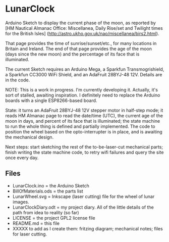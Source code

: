 # LunarClock
Arduino Sketch to display the current phase of the moon,
as reported by
[HM Nautical Almanac Office: Miscellanea, Daily Rise/set and Twilight times for the British Isles]
(http://astro.ukho.gov.uk/nao/miscellanea/birs2.html).

That page provides the time of sunrise/sunset/etc., for many locations in Britain and Ireland.
The end of that page provides the age of the moon (days since the new moon) and
the percentage of its face that is illuminated.

The current Sketch requires an Arduino Mega, a Sparkfun Transmogrishield,
a Sparkfun CC3000 WiFi Shield, and an AdaFruit 28BYJ-48 12V.  Details are in the code.

NOTE: This is a work in progress. I'm currently developing it. Actually, it's sort of stalled, awaiting inspiration. I definitely need to replace the Arduino boards with a single ESP8266-based board.

State: it turns an AdaFruit 28BYJ-48 12V stepper motor in half-step mode;
it reads HM Almanac page to read the date/time (UTC), the current age of the moon in days,
and percent of its face that is illuminated; the state machine to run the whole thing is
defined and partially implemented. The code to position the wheel based on the opto-interrupter is in place,
and is awaiting the mechanical design.

Next steps: start sketching the rest of the to-be-laser-cut mechanical parts;
finish writing the state machine code, to retry wifi failures and query the site once every day.

## Files
* LunarClock.ino = the Arduino Sketch
* BillOfMaterials.ods = the parts list
* LunarWheel.svg = Inkscape (laser cutting) file for the wheel of lunar images.
* LunarClockDiary.odt = my project diary.  All of the little details of the path from idea to reality (so far)
* LICENSE = the project GPL2 license file
* README.md = this file
* XXXXX to add as I create them: fritzing diagram; mechanical notes; files for laser cutting.
